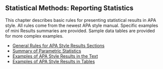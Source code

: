 ## Statistical Methods: Reporting Statistics

This chapter describes basic rules for presenting statistical results in APA style. All rules come from the newest APA style manual. Specific examples of mini Results summaries are provided. Sample data tables are provided for more complex examples.

- [General Rules for APA Style Results Sections](./general.md)
- [Summary of Parametric Statistics](./summary.md)
- [Examples of APA Style Results in the Text](./text.md)
- [Examples of APA Style Results in Tables](./tables.md)
